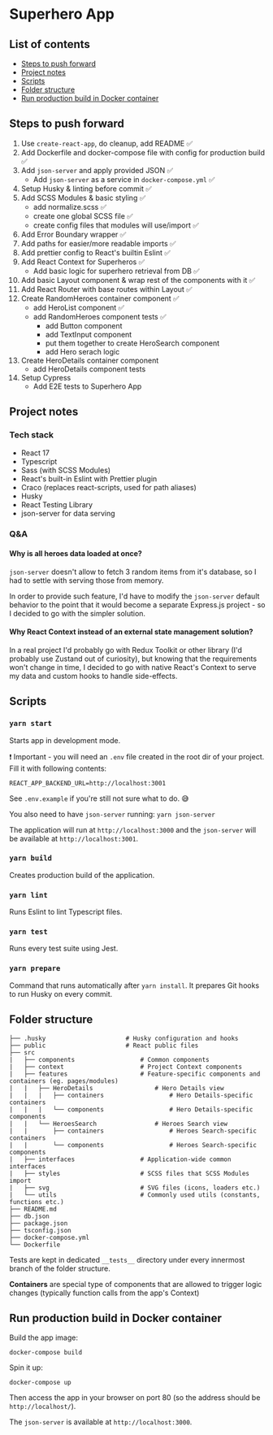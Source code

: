 # Superhero App

## List of contents

- [Steps to push forward](#steps-to-push-forward)
- [Project notes](#project-notes)
- [Scripts](#scripts)
- [Folder structure](#folder-structure)
- [Run production build in Docker container](#run-production-build-in-docker-container)

## Steps to push forward

1. Use `create-react-app`, do cleanup, add README ✅
2. Add Dockerfile and docker-compose file with config for production build ✅
3. Add `json-server` and apply provided JSON ✅
    - Add `json-server` as a service in `docker-compose.yml` ✅
4. Setup Husky & linting before commit ✅
5. Add SCSS Modules & basic styling ✅
    - add normalize.scss ✅
    - create one global SCSS file ✅
    - create config files that modules will use/import ✅
6. Add Error Boundary wrapper ✅
7. Add paths for easier/more readable imports ✅
8. Add prettier config to React's builtin Eslint ✅
9. Add React Context for Superheros ✅
    - Add basic logic for superhero retrieval from DB ✅
10. Add basic Layout component & wrap rest of the components with it ✅
11. Add React Router with base routes within Layout ✅
12. Create RandomHeroes container component ✅
    - add HeroList component ✅
    - add RandomHeroes component tests ✅
        - add Button component
        - add TextInput component
        - put them together to create HeroSearch component
        - add Hero serach logic
13. Create HeroDetails container component
    - add HeroDetails component tests
14. Setup Cypress
    - Add E2E tests to Superhero App

## Project notes

### Tech stack

- React 17
- Typescript
- Sass (with SCSS Modules)
- React's built-in Eslint with Prettier plugin
- Craco (replaces react-scripts, used for path aliases)
- Husky
- React Testing Library
- json-server for data serving

### Q&A

#### Why is all heroes data loaded at once?

`json-server` doesn't allow to fetch 3 random items from it's database, so I had to settle with serving those from memory.

In order to provide such feature, I'd have to modify the `json-server` default behavior to the point that it would become a separate Express.js project - so I decided to go with the simpler solution.

#### Why React Context instead of an external state management solution?

In a real project I'd probably go with Redux Toolkit or other library (I'd probably use Zustand out of curiosity), but knowing that the requirements won't change in time, I decided to go with native React's Context to serve my data and custom hooks to handle side-effects.

#### 

## Scripts

### `yarn start`

Starts app in development mode.

❗ Important - you will need an `.env` file created in the root dir of your project. Fill it with following contents:

```
REACT_APP_BACKEND_URL=http://localhost:3001
```

See `.env.example` if you're still not sure what to do. 😅

You also need to have `json-server` running: `yarn json-server`

The application will run at `http://localhost:3000` and the `json-server` will be available at `http://localhost:3001`.

### `yarn build`

Creates production build of the application.

### `yarn lint`

Runs Eslint to lint Typescript files.

### `yarn test`

Runs every test suite using Jest.

### `yarn prepare`

Command that runs automatically after `yarn install`. It prepares Git hooks to run Husky on every commit.

## Folder structure

```
├── .husky                      # Husky configuration and hooks
├── public                      # React public files
├── src
|   ├── components                  # Common components
|   ├── context                     # Project Context components
|   ├── features                    # Feature-specific components and containers (eg. pages/modules)
|   |   ├── HeroDetails                 # Hero Details view
|   |   |   ├── containers                  # Hero Details-specific containers
|   |   |   └── components                  # Hero Details-specific components
|   |   └── HeroesSearch                # Heroes Search view
|   |       ├── containers                  # Heroes Search-specific containers
|   |       └── components                  # Heroes Search-specific components
|   ├── interfaces                  # Application-wide common interfaces
|   ├── styles                      # SCSS files that SCSS Modules import
|   ├── svg                         # SVG files (icons, loaders etc.)
|   └── utils                       # Commonly used utils (constants, functions etc.)
├── README.md
├── db.json
├── package.json
├── tsconfig.json
├── docker-compose.yml
└── Dockerfile
```

Tests are kept in dedicated `__tests__` directory under every innermost branch of the folder structure.

**Containers** are special type of components that are allowed to trigger logic changes (typically function calls from the app's Context)

## Run production build in Docker container

Build the app image:

```
docker-compose build
```

Spin it up:

```
docker-compose up
```

Then access the app in your browser on port 80 (so the address should be `http://localhost/`).

The `json-server` is available at `http://localhost:3000`.
